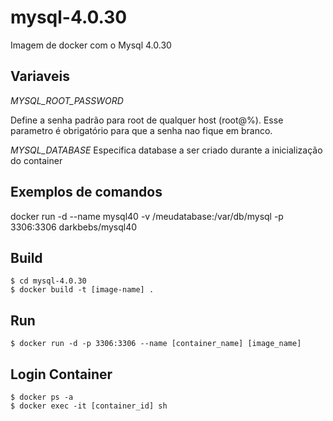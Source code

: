 # mysql-4.0.30
Imagem de docker com o Mysql 4.0.30

## Variaveis 

*MYSQL_ROOT_PASSWORD*

Define a senha padrão para root de qualquer host (root@%). Esse parametro é obrigatório para que a senha nao fique em branco.

*MYSQL_DATABASE*
Especifica database a ser criado durante a inicialização do container

## Exemplos de comandos

docker run -d --name mysql40 -v /meudatabase:/var/db/mysql -p 3306:3306 darkbebs/mysql40

## Build

```
$ cd mysql-4.0.30
$ docker build -t [image-name] .
```

## Run

```
$ docker run -d -p 3306:3306 --name [container_name] [image_name]
```

## Login Container

```
$ docker ps -a
$ docker exec -it [container_id] sh
```